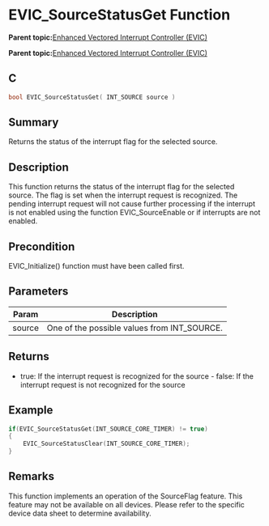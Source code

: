 # EVIC\_SourceStatusGet Function

**Parent topic:**[Enhanced Vectored Interrupt Controller \(EVIC\)](GUID-F600AF2E-CCDD-4C57-B5AC-8D75DD1750C7.md)

**Parent topic:**[Enhanced Vectored Interrupt Controller \(EVIC\)](GUID-F73A6EB5-AB84-4109-9378-DBC108AD5B30.md)

## C

```c
bool EVIC_SourceStatusGet( INT_SOURCE source )
```

## Summary

Returns the status of the interrupt flag for the selected source.

## Description

This function returns the status of the interrupt flag for the selected<br />source. The flag is set when the interrupt request is recognized. The<br />pending interrupt request will not cause further processing if the interrupt<br />is not enabled using the function EVIC\_SourceEnable or if interrupts are not<br />enabled.

## Precondition

EVIC\_Initialize\(\) function must have been called first.

## Parameters

|Param|Description|
|-----|-----------|
|source|One of the possible values from INT\_SOURCE.|

## Returns

-   true: If the interrupt request is recognized for the source - false: If the interrupt request is not recognized for the source


## Example

```c
if(EVIC_SourceStatusGet(INT_SOURCE_CORE_TIMER) != true)
{
    EVIC_SourceStatusClear(INT_SOURCE_CORE_TIMER);
}
```

## Remarks

This function implements an operation of the SourceFlag feature. This feature may not be available on all devices. Please refer to the specific device data sheet to determine availability.

